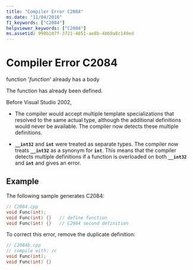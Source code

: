 ```yaml
---
title: "Compiler Error C2084"
ms.date: "11/04/2016"
f1_keywords: ["C2084"]
helpviewer_keywords: ["C2084"]
ms.assetid: 990b107f-3721-4851-ae8b-4b69a8c149ed
---
```

# Compiler Error C2084

function '*function*' already has a body

The function has already been defined.

Before Visual Studio 2002,

- The compiler would accept multiple template specializations that resolved to the same actual type, although the additional definitions would never be available. The compiler now detects these multiple definitions.

- **`__int32`** and **`int`** were treated as separate types. The compiler now treats **`__int32`** as a synonym for **`int`**. This means that the compiler detects multiple definitions if a function is overloaded on both **`__int32`** and **`int`** and gives an error.

## Example

The following sample generates C2084:

```cpp
// C2084.cpp
void Func(int);
void Func(int) {}   // define function
void Func(int) {}   // C2084 second definition
```

To correct this error, remove the duplicate definition:

```cpp
// C2084b.cpp
// compile with: /c
void Func(int);
void Func(int) {}
```
